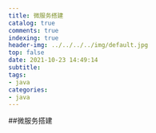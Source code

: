 ```yaml
---
title: 微服务搭建
catalog: true
comments: true
indexing: true
header-img: ../../../../img/default.jpg
top: false
date: 2021-10-23 14:49:14
subtitle:
tags:
- java
categories:
- java
---
```

##微服务搭建